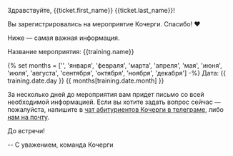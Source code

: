 Здравствуйте, {{ticket.first_name}} {{ticket.last_name}}!

Вы зарегистрировались на мероприятие Кочерги. Спасибо! ❤️

Ниже — самая важная информация.

Название мероприятия: {{training.name}}

{% set months = ['', 'января', 'февраля', 'марта', 'апреля', 'мая', 'июня', 'июля', 'августа', 'сентября', 'октября', 'ноября', 'декабря'] -%}
Дата: {{ training.date.day }} {{ months[training.date.month] }}

За несколько дней до мероприятия вам придет письмо со всей необходимой информацией. Если вы хотите задать вопрос сейчас — пожалуйста, напишите в [чат абитуриентов Кочерги в телеграме](https://teleg.run/kochergaentrants), либо [нам на почту](mailto:tanya@kocherga-club.ru).

До встречи!

-- 
С уважением,
команда Кочерги
